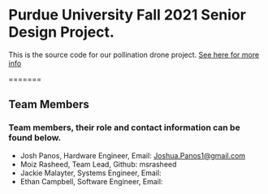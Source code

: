 # Purdue University Fall 2021 Senior Design Project.
 
 This is the source code for our pollination drone project. 
[See here for more info](http://jpanos.github.io/ECE-477)

=======

## Team Members

### Team members, their role and contact information can be found below. 
  - Josh Panos, Hardware Engineer, Email: Joshua.Panos1@gmail.com
  - Moiz Rasheed, Team Lead, Github: msrasheed
  - Jackie Malayter, Systems Engineer, Email:
  - Ethan Campbell, Software Engineer, Email:
